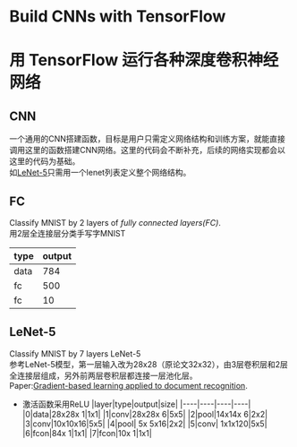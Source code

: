# Build CNNs with TensorFlow
# 用 TensorFlow 运行各种深度卷积神经网络
## CNN
一个通用的CNN搭建函数，目标是用户只需定义网络结构和训练方案，就能直接调用这里的函数搭建CNN网络。这里的代码会不断补充，后续的网络实现都会以这里的代码为基础。  
如[LeNet-5](https://github.com/Code-0x00/tensorflow_cnn/blob/master/LeNet-5/LeNet_5_train.py)只需用一个lenet列表定义整个网络结构。
## FC
Classify MNIST by 2 layers of *fully connected layers(FC)*.  
用2层全连接层分类手写字MNIST

|type|output|
|----|----|
|data|784|
|fc|500|
|fc|10|
## LeNet-5
Classify MNIST by 7 layers LeNet-5  
参考LeNet-5模型，第一层输入改为28x28（原论文32x32），由3层卷积层和2层全连接层组成，另外前两层卷积层都连接一层池化层。  
Paper:[Gradient-based learning applied to document recognition](http://xueshu.baidu.com/s?wd=paperuri%3A%2880fd293244903d8233327d0e5ba6de62%29).
* 激活函数采用ReLU
|layer|type|output|size|
|----|----|----|----|
|0|data|28x28x 1|1x1|
|1|conv|28x28x 6|5x5|
|2|pool|14x14x 6|2x2|
|3|conv|10x10x16|5x5|
|4|pool| 5x 5x16|2x2|
|5|conv| 1x1x120|5x5|
|6|fcon|84x 1|1x1|
|7|fcon|10x 1|1x1|